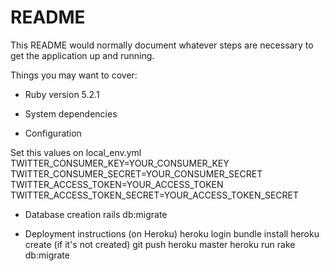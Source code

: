 # README

This README would normally document whatever steps are necessary to get the
application up and running.

Things you may want to cover:

* Ruby version
5.2.1

* System dependencies

* Configuration

Set this values on local_env.yml
TWITTER_CONSUMER_KEY=YOUR_CONSUMER_KEY
TWITTER_CONSUMER_SECRET=YOUR_CONSUMER_SECRET
TWITTER_ACCESS_TOKEN=YOUR_ACCESS_TOKEN
TWITTER_ACCESS_TOKEN_SECRET=YOUR_ACCESS_TOKEN_SECRET

* Database creation
rails db:migrate

* Deployment instructions (on Heroku)
heroku login
bundle install
heroku create (if it's not created)
git push heroku master
heroku run rake db:migrate
